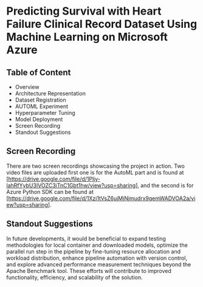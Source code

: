 # Predicting Survival with Heart Failure Clinical Record Dataset Using Machine Learning on Microsoft Azure
## Table of Content
- Overview
- Architecture Representation
- Dataset Registration
- AUTOML Experiment
- Hyperparameter Tuning
- Model Deployment
- Screen Recording
- Standout Suggestions



## Screen Recording
There are two screen recordings showcasing the project in action. Two video files are uploaded first one is for the AutoML part and is found at [https://drive.google.com/file/d/1Pljy-lahRfYybU3IVOZC3iTnC1Gbt1hw/view?usp=sharing], and the second is for Azure Python SDK can be found at [https://drive.google.com/file/d/1Xzi1tVsZ6ujMjNjmudrx9qemWADVOA2a/view?usp=sharing].

## Standout Suggestions
In future developments, it would be beneficial to expand testing methodologies for local container and downloaded models, optimize the parallel run step in the pipeline by fine-tuning resource allocation and workload distribution, enhance pipeline automation with version control, and explore advanced performance measurement techniques beyond the Apache Benchmark tool. These efforts will contribute to improved functionality, efficiency, and scalability of the solution.
